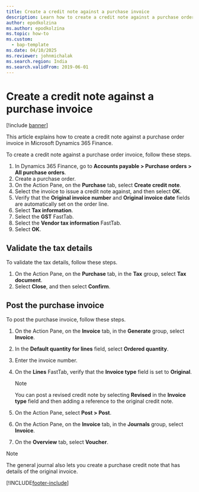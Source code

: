 ```yaml
---
title: Create a credit note against a purchase invoice
description: Learn how to create a credit note against a purchase order invoice in Microsoft Dynamics 365 Finance.
author: epodkolzina
ms.author: epodkolzina
ms.topic: how-to
ms.custom: 
  - bap-template
ms.date: 04/10/2025
ms.reviewer: johnmichalak
ms.search.region: India
ms.search.validFrom: 2019-06-01
---
```


# Create a credit note against a purchase invoice

[!include [banner](../../includes/banner.md)]

This article explains how to create a credit note against a purchase order invoice in Microsoft Dynamics 365 Finance.

To create a credit note against a purchase order invoice, follow these steps.

1. In Dynamics 365 Finance, go to **Accounts payable \> Purchase orders \> All purchase orders**.
1. Create a purchase order.
1. On the Action Pane, on the **Purchase** tab, select **Create credit note**.
1. Select the invoice to issue a credit note against, and then select **OK**.
1. Verify that the **Original invoice number** and **Original invoice date** fields are automatically set on the order line.
1. Select **Tax information**.
1. Select the **GST** FastTab.
1. Select the **Vendor tax information** FastTab.
1. Select **OK**.

## Validate the tax details

To validate the tax details, follow these steps.

1. On the Action Pane, on the **Purchase** tab, in the **Tax** group, select **Tax document**.
1. Select **Close**, and then select **Confirm**.

## Post the purchase invoice

To post the purchase invoice, follow these steps.

1. On the Action Pane, on the **Invoice** tab, in the **Generate** group, select **Invoice**.
1. In the **Default quantity for lines** field, select **Ordered quantity**.
1. Enter the invoice number.
1. On the **Lines** FastTab, verify that the **Invoice type** field is set to **Original**.

    > [!NOTE]
    > You can post a revised credit note by selecting **Revised** in the **Invoice type** field and then adding a reference to the original credit note.

1. On the Action Pane, select **Post \> Post**.
1. On the Action Pane, on the **Invoice** tab, in the **Journals** group, select **Invoice**. 
1. On the **Overview** tab, select **Voucher**.

> [!NOTE]
> The general journal also lets you create a purchase credit note that has details of the original invoice.


[!INCLUDE[footer-include](../../../includes/footer-banner.md)]
